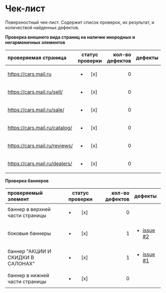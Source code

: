 # Чек-лист

Поверхностный чек-лист. Содержит список проверок, их результат, и количествой найденных дефектов.

**Проверка внешнего вида страниц на наличие инородных и негармоничных элементов**

| проверяемая страница          | статус проверки         | кол-во дефектов | дефекты |
| :---------------------------- | :---------------------: | --------------: | :------ |
| https://cars.mail.ru          | <ul><li> [x] </li></ul> |               0 |         |
| https://cars.mail.ru/sell/    | <ul><li> [x] </li></ul> |               0 |         |
| https://cars.mail.ru/sale/    | <ul><li> [x] </li></ul> |               0 |         |
| https://cars.mail.ru/catalog/ | <ul><li> [x] </li></ul> |               0 |         |
| https://cars.mail.ru/reviews/ | <ul><li> [x] </li></ul> |               0 |         |
| https://cars.mail.ru/dealers/ | <ul><li> [x] </li></ul> |               0 |         |

**Проверка баннеров**

| проверяемый элемент               | статус проверки         | кол-во дефектов | дефекты |
| :-------------------------------- | :---------------------: | --------------: | :------ |
| баннер в верхней части страницы   | <ul><li> [x] </li></ul> |               0 |         |
| боковые баннеры                   | <ul><li> [x] </li></ul> |               1 | <ul><li> [issue #2](https://github.com/IgorxutUniversariumOrg/SoftwareTestingFundamentals/issues/2) </li></ul> |
| баннер "АКЦИИ И СКИДКИ В САЛОНАХ" | <ul><li> [x] </li></ul> |               1 | <ul><li> [issue #1](https://github.com/IgorxutUniversariumOrg/SoftwareTestingFundamentals/issues/1) </li></ul> |
| баннер в нижней части страницы    | <ul><li> [x] </li></ul> |               0 |         |


